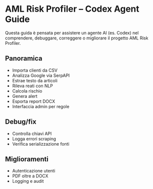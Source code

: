 # AML Risk Profiler – Codex Agent Guide

Questa guida è pensata per assistere un agente AI (es. Codex) nel comprendere, debuggare, correggere o migliorare il progetto AML Risk Profiler.

## Panoramica

- Importa clienti da CSV
- Analizza Google via SerpAPI
- Estrae testo da articoli
- Rileva reati con NLP
- Calcola rischio
- Genera alert
- Esporta report DOCX
- Interfaccia admin per regole

## Debug/fix

- Controlla chiavi API
- Logga errori scraping
- Verifica serializzazione fonti

## Miglioramenti

- Autenticazione utenti
- PDF oltre a DOCX
- Logging e audit